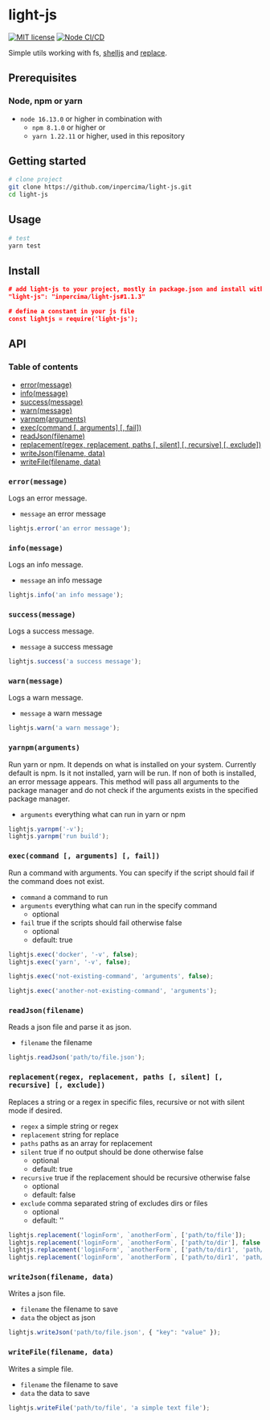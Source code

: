 # light-js

[![MIT license](https://img.shields.io/badge/license-MIT-blue.svg)](./LICENSE.md)
[![Node CI/CD](https://github.com/inpercima/light-js/actions/workflows/ci.yml/badge.svg)](https://github.com/inpercima/light-js/actions/workflows/ci.yml)

Simple utils working with fs, [shelljs](https://github.com/shelljs/shelljs) and [replace](https://github.com/ALMaclaine/replace).

## Prerequisites

### Node, npm or yarn

* `node 16.13.0` or higher in combination with
  * `npm 8.1.0` or higher or
  * `yarn 1.22.11` or higher, used in this repository

## Getting started

```bash
# clone project
git clone https://github.com/inpercima/light-js.git
cd light-js
```

## Usage

```bash
# test
yarn test
```

## Install

```json
# add light-js to your project, mostly in package.json and install with your preferred package manager
"light-js": "inpercima/light-js#1.1.3"

# define a constant in your js file
const lightjs = require('light-js');
```

## API

### Table of contents

* [error(message)](#errormessage)
* [info(message)](#infomessage)
* [success(message)](#successmessage)
* [warn(message)](#warnmessage)
* [yarnpm(arguments)](#yarnpmarguments)
* [exec(command [, arguments] [, fail])](#execcommand--arguments--fail)
* [readJson(filename)](#readjsonfilename)
* [replacement(regex, replacement, paths [, silent] [, recursive] [, exclude])](#replacementregex-replacement-paths--silent--recursive--exclude)
* [writeJson(filename, data)](#writejsonfilename-data)
* [writeFile(filename, data)](#writefilefilename-data)

### `error(message)`

Logs an error message.

* `message` an error message

```javascript
lightjs.error('an error message');
```

### `info(message)`

Logs an info message.

* `message` an info message

```javascript
lightjs.info('an info message');
```

### `success(message)`

Logs a success message.

* `message` a success message

```javascript
lightjs.success('a success message');
```

### `warn(message)`

Logs a warn message.

* `message` a warn message

```javascript
lightjs.warn('a warn message');
```

### `yarnpm(arguments)`

Run yarn or npm.
It depends on what is installed on your system.
Currently default is npm.
Is it not installed, yarn will be run.
If non of both is installed, an error message appears.
This method will pass all arguments to the package manager and do not check if the arguments exists in the specified package manager.

* `arguments` everything what can run in yarn or npm

```javascript
lightjs.yarnpm('-v');
lightjs.yarnpm('run build');
```

### `exec(command [, arguments] [, fail])`

Run a command with arguments.
You can specify if the script should fail if the command does not exist.

* `command` a command to run
* `arguments` everything what can run in the specify command
  * optional
* `fail` true if the scripts should fail otherwise false
  * optional
  * default: true

```javascript
lightjs.exec('docker', '-v', false);
lightjs.exec('yarn', '-v', false);

lightjs.exec('not-existing-command', 'arguments', false);

lightjs.exec('another-not-existing-command', 'arguments');
```

### `readJson(filename)`

Reads a json file and parse it as json.

* `filename` the filename

```javascript
lightjs.readJson('path/to/file.json');
```

### `replacement(regex, replacement, paths [, silent] [, recursive] [, exclude])`

Replaces a string or a regex in specific files, recursive or not with silent mode if desired.

* `regex` a simple string or regex
* `replacement` string for replace
* `paths` paths as an array for replacement
* `silent` true if no output should be done otherwise false
  * optional
  * default: true
* `recursive` true if the replacement should be recursive otherwise false
  * optional
  * default: false
* `exclude` comma separated string of excludes dirs or files
  * optional
  * default: ''

```javascript
lightjs.replacement('loginForm', `anotherForm`, ['path/to/file']);
lightjs.replacement('loginForm', `anotherForm`, ['path/to/dir'], false });
lightjs.replacement('loginForm', `anotherForm`, ['path/to/dir1', 'path/to/dir2'], false, true);
lightjs.replacement('loginForm', `anotherForm`, ['path/to/dir1', 'path/to/dir2'], false, true, 'node_modules');
```

### `writeJson(filename, data)`

Writes a json file.

* `filename` the filename to save
* `data` the object as json

```javascript
lightjs.writeJson('path/to/file.json', { "key": "value" });
```

### `writeFile(filename, data)`

Writes a simple file.

* `filename` the filename to save
* `data` the data to save

```javascript
lightjs.writeFile('path/to/file', 'a simple text file');
```
